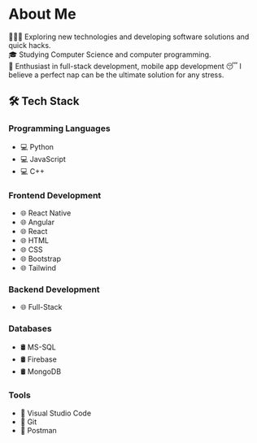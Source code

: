 # About Me

👨🏻‍💻 Exploring new technologies and developing software solutions and quick hacks.  
🎓 Studying Computer Science and computer programming.  
🌱 Enthusiast in full-stack development, mobile app development
😴 I believe a perfect nap can be the ultimate solution for any stress.

## 🛠 Tech Stack

### Programming Languages
- 💻 Python
- 💻 JavaScript
- 💻 C++

### Frontend Development
- 🌐 React Native
- 🌐 Angular
- 🌐 React
- 🌐 HTML
- 🌐 CSS
- 🌐 Bootstrap
- 🌐 Tailwind

### Backend Development
- 🌐 Full-Stack

### Databases
- 🛢 MS-SQL
- 🛢 Firebase
- 🛢 MongoDB

### Tools
- 🔧 Visual Studio Code
- 🔧 Git
- 🔧 Postman


<!---
Ronak55/Ronak55 is a ✨ special ✨ repository because its `README.md` (this file) appears on your GitHub profile.
You can click the Preview link to take a look at your changes.
--->
